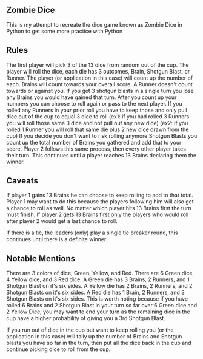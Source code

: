 ## Zombie Dice

This is my attempt to recreate the dice game known 
as Zombie Dice in Python to get some more practice 
with Python

## Rules

The first player will pick 3 of the 13 dice from 
random out of the cup.
The player will roll the dice, each die has 3 
outcomes, Brain, Shotgun Blast, or Runner.
The player (or application in this case) will count 
up the number of each.
Brains will count towards your overall score.
A Runner doesn't count towards or against you.
If you get 3 shotgun blasts in a single turn you 
lose any Brains you would have gained that turn.
After you count up your numbers you can choose to 
roll again or pass to the next player.
If you rolled any Runners in your prior roll you 
have to keep those and only pull dice out of the 
cup to equal 3 dice to roll 
(ex1: if you had rolled 3 Runners you will roll 
those same 3 dice and not pull out any new dice)
(ex2: if you rolled 1 Runner you will roll that 
same die plus 2 new dice drawn from the cup)
If you decide you don't want to risk rolling 
anymore Shotgun Blasts you count up the total 
number of Brains you gathered and add that to 
your score.
Player 2 follows this same process, then every 
other player takes their turn.
This continues until a player reaches 13 Brains 
declaring them the winner.

## Caveats
If player 1 gains 13 Brains he can choose to keep 
rolling to add to that total. Player 1 may want to 
do this because the players following him will also 
get a chance to roll as well. No matter which 
player hits 13 Brains first the turn must finish. 
If player 2 gets 13 Brains first only the players 
who would roll after player 2 would get a last 
chance to roll.

If there is a tie, the leaders (only) play a single 
tie breaker round, this continues until there is a 
definite winner.

## Notable Mentions
There are 3 colors of dice, Green, Yellow, and Red.
There are 6 Green dice, 4 Yellow dice, and 3 Red 
dice.
A Green die has 3 Brains, 2 Runners, and 1 Shotgun 
Blast on it's six sides.
A Yellow die has 2 Brains, 2 Runners, and 2 Shotgun 
Blasts on it's six sides.
A Red die has 1 Brain, 2 Runners, and 3 Shotgun 
Blasts on it's six sides.
This is worth noting because if you have rolled 6 
Brains and 2 Shotgun Blast in your turn so far over 
6 Green dice and 2 Yellow Dice, you may want to end 
your turn as the remaining dice in the cup have a 
higher probability of giving you a 3rd Shotgun Blast.

If you run out of dice in the cup but want to keep 
rolling you (or the application in this case) will 
tally up the number of Brains and Shotgun blasts you 
have so far in the turn, then put all the dice back 
in the cup and continue picking dice to roll from 
the cup.
